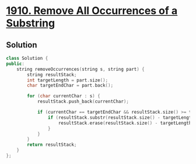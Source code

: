 # [1910. Remove All Occurrences of a Substring](https://leetcode.com/problems/remove-all-occurrences-of-a-substring/description/)
## Solution
```cpp
class Solution {
public:
    string removeOccurrences(string s, string part) {
        string resultStack;
        int targetLength = part.size();
        char targetEndChar = part.back();

        for (char currentChar : s) {
            resultStack.push_back(currentChar);

            if (currentChar == targetEndChar && resultStack.size() >= targetLength) {
                if (resultStack.substr(resultStack.size() - targetLength) == part) {
                    resultStack.erase(resultStack.size() - targetLength);
                }
            }
        }
        return resultStack;
    }
};
```
